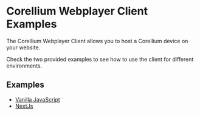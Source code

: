 # Corellium Webplayer Client Examples

The Corellium Webplayer Client allows you to host a Corellium device on your website.

Check the two provided examples to see how to use the client for different environments.

## Examples

- [Vanilla JavaScript](./webplayer-example-vanilla-js)
- [NextJs](./webplayer-example-next)
